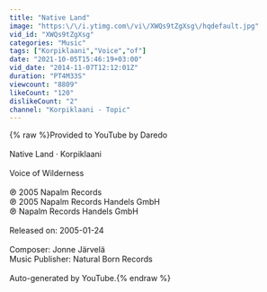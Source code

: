 ```yaml
---
title: "Native Land"
image: "https:\/\/i.ytimg.com\/vi\/XWQs9tZgXsg\/hqdefault.jpg"
vid_id: "XWQs9tZgXsg"
categories: "Music"
tags: ["Korpiklaani","Voice","of"]
date: "2021-10-05T15:46:19+03:00"
vid_date: "2014-11-07T12:12:01Z"
duration: "PT4M33S"
viewcount: "8809"
likeCount: "120"
dislikeCount: "2"
channel: "Korpiklaani - Topic"
---
```

{% raw %}Provided to YouTube by Daredo<br /><br />Native Land · Korpiklaani<br /><br />Voice of Wilderness<br /><br />℗ 2005 Napalm Records<br />℗ 2005 Napalm Records Handels GmbH<br />℗ Napalm Records Handels GmbH<br /><br />Released on: 2005-01-24<br /><br />Composer: Jonne Järvelä<br />Music Publisher: Natural Born Records<br /><br />Auto-generated by YouTube.{% endraw %}

